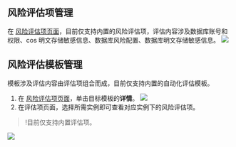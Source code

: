 
## 风险评估项管理
在 [风险评估项页面](https://console.cloud.tencent.com/dspa/template)，目前仅支持内置的风险评估项，评估内容涉及数据库账号和权限、cos 明文存储敏感信息、数据库风险配置、数据库明文存储敏感信息。
![](https://qcloudimg.tencent-cloud.cn/raw/655cf1f0a9e4101f04a086c2b4e3c00b.png)

## 风险评估模板管理
模板涉及评估内容由评估项组合而成，目前仅支持内置的自动化评估模板。

1. 在 [风险评估项页面](https://console.cloud.tencent.com/dspa/template)，单击目标模板的**详情**。
![](https://qcloudimg.tencent-cloud.cn/raw/a1085956d7a9431687507e648465454b.png)
2. 在评估项页面，选择所需实例即可查看对应实例下的风险评估项。
>!目前仅支持内置评估项。
>
![](https://qcloudimg.tencent-cloud.cn/raw/7cf8bbaa6750ec90dc001d8504d85afc.png)
